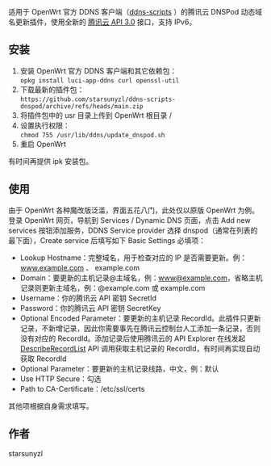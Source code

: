 适用于 OpenWrt 官方 DDNS 客户端（[ddns-scripts](https://openwrt.org/docs/guide-user/base-system/ddns) ）的腾讯云 DNSPod 动态域名更新插件，使用全新的 [腾讯云 API 3.0](https://cloud.tencent.com/document/api/1427/56193) 接口，支持 IPv6。

## 安装

1. 安装 OpenWrt 官方 DDNS 客户端和其它依赖包：  
`opkg install luci-app-ddns curl openssl-util`
2. 下载最新的插件包：  
`https://github.com/starsunyzl/ddns-scripts-dnspod/archive/refs/heads/main.zip`
3. 将插件包中的 usr 目录上传到 OpenWrt 根目录 /
4. 设置执行权限：  
`chmod 755 /usr/lib/ddns/update_dnspod.sh`
5. 重启 OpenWrt

有时间再提供 ipk 安装包。

## 使用

由于 OpenWrt 各种魔改版泛滥，界面五花八门，此处仅以原版 OpenWrt 为例。登录 OpenWrt 网页，导航到 Services / Dynamic DNS 页面，点击 Add new services 按钮添加服务，DDNS Service provider 选择 dnspod（通常在列表的最下面），Create service 后填写如下 Basic Settings 必填项：

- Lookup Hostname：完整域名，用于检查对应的 IP 是否需要更新。例：www.example.com 、 example.com
- Domain：要更新的主机记录@主域名，例：www@example.com，省略主机记录则更新主域名，例：@example.com 或 example.com
- Username：你的腾讯云 API 密钥 SecretId
- Password：你的腾讯云 API 密钥 SecretKey
- Optional Encoded Parameter：要更新的主机记录 RecordId。此插件只更新记录，不新增记录，因此你需要事先在腾讯云控制台人工添加一条记录，否则没有对应的 RecordId。添加记录后使用腾讯云的 API Explorer 在线发起 [DescribeRecordList](https://console.cloud.tencent.com/api/explorer?Product=dnspod&Version=2021-03-23&Action=DescribeRecordList) API 调用获取主机记录的 RecordId，有时间再实现自动获取 RecordId
- Optional Parameter：要更新的主机记录线路，中文，例：默认
- Use HTTP Secure：勾选
- Path to CA-Certificate：/etc/ssl/certs

其他项根据自身需求填写。

## 作者

starsunyzl
